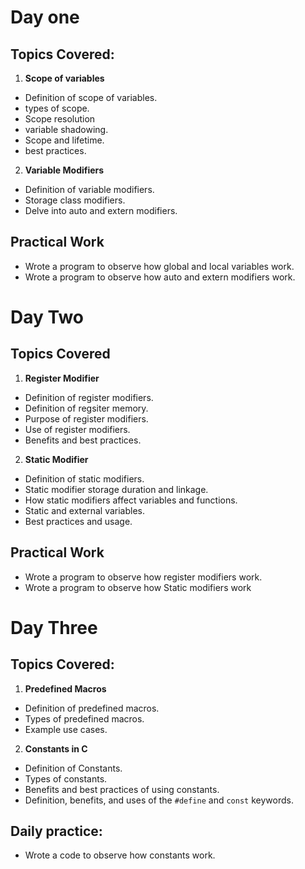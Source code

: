 # Day one

## Topics Covered:
1. **Scope of variables**
- Definition of scope of variables.
- types of scope.
- Scope resolution
- variable shadowing.
- Scope and lifetime.
- best practices.

2. **Variable Modifiers**
- Definition of variable modifiers.
- Storage class modifiers.
- Delve into auto and extern modifiers.

## Practical Work
- Wrote a program to observe how global and local variables work.
- Wrote a program to observe how auto and extern modifiers work.

# Day Two

## Topics Covered
1. **Register Modifier**
- Definition of register modifiers.
- Definition of regsiter memory.
- Purpose of register modifiers.
- Use of register modifiers.
- Benefits and best practices.

2. **Static Modifier**
- Definition of static modifiers.
- Static modifier storage duration and linkage.
- How static modifiers affect variables and functions.
- Static and external variables.
- Best practices and usage.

## Practical Work
- Wrote a program to observe how register modifiers work.
- Wrote a program to observe how Static modifiers work

# Day Three

## Topics Covered:
1. **Predefined Macros**
- Definition of predefined macros.
- Types of predefined macros.
- Example use cases.

2. **Constants in C**
- Definition of Constants.
- Types of constants.
- Benefits and best practices of using constants.
- Definition, benefits, and uses of the `#define` and `const` keywords.

## Daily practice:
- Wrote a code to observe how constants work.